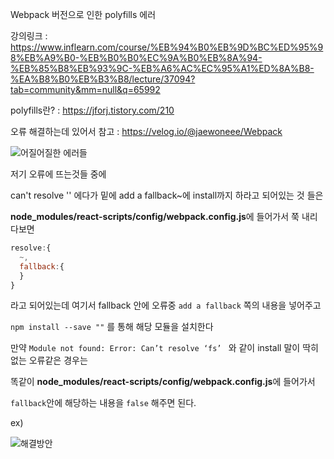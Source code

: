 Webpack 버전으로 인한 polyfills 에러<br>

강의링크 : https://www.inflearn.com/course/%EB%94%B0%EB%9D%BC%ED%95%98%EB%A9%B0-%EB%B0%B0%EC%9A%B0%EB%8A%94-%EB%85%B8%EB%93%9C-%EB%A6%AC%EC%95%A1%ED%8A%B8-%EA%B8%B0%EB%B3%B8/lecture/37094?tab=community&mm=null&q=65992<br>

polyfills란? : https://jforj.tistory.com/210

오류 해결하는데 있어서 참고 : https://velog.io/@jaewoneee/Webpack <br>

![어질어질한 에러들](https://user-images.githubusercontent.com/81299056/166904687-d3c5da0f-3e54-49c7-a396-e581f3d7470c.png)<br>

저기 오류에 뜨는것들 중에 <br>

can't resolve '' 에다가 밑에 add a fallback~에 install까지 하라고 되어있는 것 들은 <br>

**node_modules/react-scripts/config/webpack.config.js**에 들어가서 쭉 내리다보면<br>

```javascript
resolve:{
  ~,
  fallback:{
  }
}
```
라고 되어있는데 여기서 fallback 안에 오류중 ```add a fallback``` 쪽의 내용을 넣어주고 <br>

```npm install --save ""``` 를 통해 해당 모듈을 설치한다<br>

만약 ```Module not found: Error: Can’t resolve ‘fs’ ``` 와 같이 install 말이 딱히 없는 오류같은 경우는 <br>

똑같이 **node_modules/react-scripts/config/webpack.config.js**에 들어가서 <br>

```fallback```안에 해당하는 내용을 ```false``` 해주면 된다. <br>

ex)

![해결방안](https://user-images.githubusercontent.com/81299056/166906491-e7cc06ce-7ba4-4481-8f82-c949f90bb6db.png)

